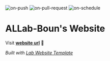
  ![on-push](../../actions/workflows/on-push.yaml/badge.svg)
  ![on-pull-request](../../actions/workflows/on-pull-request.yaml/badge.svg)
  ![on-schedule](../../actions/workflows/on-schedule.yaml/badge.svg)

  # ALLab-Boun's Website

  Visit **[website url](#)** 🚀

  _Built with [Lab Website Template](https://greene-lab.gitbook.io/lab-website-template-docs)_
